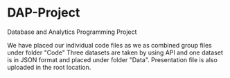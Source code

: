 # DAP-Project
Database and Analytics Programming Project

We have placed our individual code files as we as combined group files under folder "Code"
Three datasets are taken by using API and one dataset is in JSON format and placed under folder "Data".
Presentation file is also uploaded in the root location.
